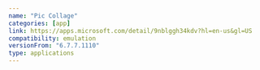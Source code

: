 ```yaml
---
name: "Pic Collage"
categories: [app]
link: https://apps.microsoft.com/detail/9nblggh34kdv?hl=en-us&gl=US
compatibility: emulation
versionFrom: "6.7.7.1110"
type: applications
---
```


